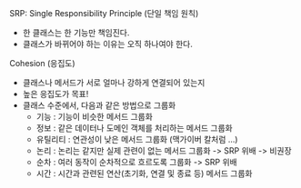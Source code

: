 
SRP: Single Responsibility Principle (단일 책임 원칙)
- 한 클래스는 한 기능만 책임진다.
- 클래스가 바뀌어야 하는 이유는 오직 하나여야 한다.

Cohesion (응집도)
- 클래스나 메서드가 서로 얼마나 강하게 연결되어 있는지
- 높은 응집도가 목표!
- 클래스 수준에서, 다음과 같은 방법으로 그룹화
  - 기능 : 기능이 비슷한 메서드 그룹화
  - 정보 : 같은 데이터나 도메인 객체를 처리하는 메서드 그룹화
  - 유틸리티 : 연관성이 낮은 메서드 그룹화 (맥가이버 칼처럼 ...)
  - 논리 : 논리는 같지만 실제 관련이 없는 메서드 그룹화 -> SRP 위배 -> 비권장
  - 순차 : 여러 동작이 순차적으로 흐르도록 그룹화 -> SRP 위배
  - 시간 : 시간과 관련된 연산(초기화, 연결 및 종료 등) 메서드 그룹화